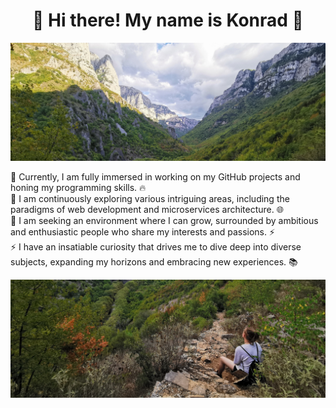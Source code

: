 <p align="center">
  <h1 align="center">🙌 Hi there! My name is Konrad 🙌</h1>
</p>

<p align="center">
  <img src="./images1/p1.jpg" alt="Screenshot" style="width: 100%; max-height: 10%;">
</p>

🔭 Currently, I am fully immersed in working on my GitHub projects and honing my programming skills. 🔥\
🌱 I am continuously exploring various intriguing areas, including the paradigms of web development and microservices architecture. 🌐 \
👯 I am seeking an environment where I can grow, surrounded by ambitious and enthusiastic people who share my interests and passions. ⚡️\
⚡ I have an insatiable curiosity that drives me to dive deep into diverse subjects, expanding my horizons and embracing new experiences. 📚
  
<p align="center">
  <img src="./images1/p2.jpg" alt="Screenshot" style="width: 100%; max-height: 10%;">
</p>
